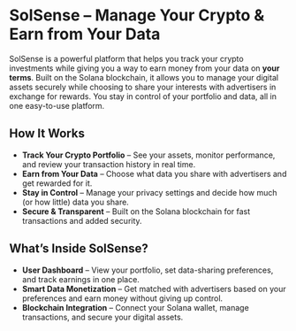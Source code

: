 # SolSense – Manage Your Crypto & Earn from Your Data  

SolSense is a powerful platform that helps you track your crypto investments while giving you a way to earn money from your data on **your terms**. Built on the Solana blockchain, it allows you to manage your digital assets securely while choosing to share your interests with advertisers in exchange for rewards. You stay in control of your portfolio and data, all in one easy-to-use platform.  

## How It Works  

- **Track Your Crypto Portfolio** – See your assets, monitor performance, and review your transaction history in real time.  
- **Earn from Your Data** – Choose what data you share with advertisers and get rewarded for it.  
- **Stay in Control** – Manage your privacy settings and decide how much (or how little) data you share.  
- **Secure & Transparent** – Built on the Solana blockchain for fast transactions and added security.  

## What’s Inside SolSense?  

- **User Dashboard** – View your portfolio, set data-sharing preferences, and track earnings in one place.  
- **Smart Data Monetization** – Get matched with advertisers based on your preferences and earn money without giving up control.  
- **Blockchain Integration** – Connect your Solana wallet, manage transactions, and secure your digital assets.  